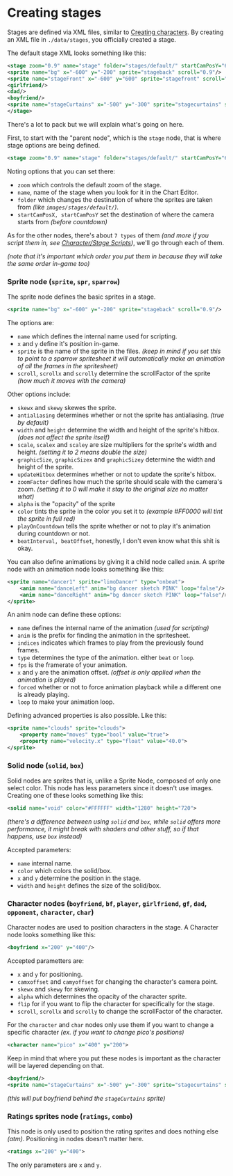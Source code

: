 # Creating stages
Stages are defined via XML files, similar to <a href="../Creating characters/index.md">Creating characters</a>. By creating an XML file in ``./data/stages``, you officially created a stage.

The default stage XML looks something like this:
```xml
<stage zoom="0.9" name="stage" folder="stages/default/" startCamPosY="600" startCamPosX="1000">
<sprite name="bg" x="-600" y="-200" sprite="stageback" scroll="0.9"/>
<sprite name="stageFront" x="-600" y="600" sprite="stagefront" scroll="0.9"/>
<girlfriend/>
<dad/>
<boyfriend/>
<sprite name="stageCurtains" x="-500" y="-300" sprite="stagecurtains" scroll="1.3"/>
</stage>
```
There's a lot to pack but we will explain what's going on here.

First, to start with the "parent node", which is the `stage` node, that is where stage options are being defined.<br>
```xml
<stage zoom="0.9" name="stage" folder="stages/default/" startCamPosY="600" startCamPosX="1000">
```
Noting options that you can set there:
- ``zoom`` which controls the default zoom of the stage.
- ``name``, name of the stage when you look for it in the Chart Editor.
- ``folder`` which changes the destination of where the sprites are taken from *(like ``images/stages/default/``)*.
- ``startCamPosX, startCamPosY`` set the destination of where the camera starts from *(before countdown)*

As for the other nodes, there's about ``7 types`` of them *(and more if you script them in, see <a href="../Scripting/PlayState Scripts/Character or Stage Scripts.md">Character/Stage Scripts</a>)*, we'll go through each of them.

*(note that it's important which order you put them in because they will take the same order in-game too)*

### Sprite node (`sprite`, `spr`, `sparrow`)
The sprite node defines the basic sprites in a stage.

```xml
<sprite name="bg" x="-600" y="-200" sprite="stageback" scroll="0.9"/>
```
The options are:
- ``name`` which defines the internal name used for scripting.
- ``x`` and ``y`` define it's position in-game.
- ``sprite`` is the name of the sprite in the files. *(keep in mind if you set this to point to a sparrow spritesheet it will automatically make an animation of all the frames in the spritesheet)*
- ``scroll``, ``scrollx`` and ``scrolly`` determine the scrollFactor of the sprite *(how much it moves with the camera)*

Other options include:
- ``skewx`` and ``skewy`` skewes the sprite.
- ``antialiasing`` determines whether or not the sprite has antialiasing. *(true by default)*
- ``width`` and ``height`` determine the width and height of the sprite's hitbox. *(does not affect the sprite itself)*
- ``scale``, ``scalex`` and ``scaley`` are size multipliers for the sprite's width and height. *(setting it to 2 means double the size)*
- ``graphicSize``, ``graphicSizex`` and ``graphicSizey`` determine the width and height of the sprite.
- ``updateHitbox`` determines whether or not to update the sprite's hitbox.
- ``zoomFactor`` defines how much the sprite should scale with the camera's zoom. *(setting it to 0 will make it stay to the original size no matter what)*
- ``alpha`` is the "opacity" of the sprite
- ``color`` tints the sprite in the color you set it to *(example #FF0000 will tint the sprite in full red)*
- ``playOnCountdown`` tells the sprite whether or not to play it's animation during countdown or not.
- ``beatInterval, beatOffset``, honestly, I don't even know what this shit is okay.

You can also define animations by giving it a child node called ``anim``. A sprite node with an animation node looks something like this:
```xml
<sprite name="dancer1" sprite="limoDancer" type="onbeat">
    <anim name="danceLeft" anim="bg dancer sketch PINK" loop="false"/>
    <anim name="danceRight" anim="bg dancer sketch PINK" loop="false"/>
</sprite>
```
An anim node can define these options:
- ``name`` defines the internal name of the animation *(used for scripting)*
- ``anim`` is the prefix for finding the animation in the spritesheet.
- ``indices`` indicates which frames to play from the previously found frames.
- ``type`` determines the type of the animation. either ``beat`` or ``loop``.
- ``fps`` is the framerate of your animation.
- ``x`` and ``y`` are the animation offset. *(offset is only applied when the animation is played)*
- ``forced`` whether or not to force animation playback while a different one is already playing.
- ``loop`` to make your animation loop.

Defining advanced properties is also possible. Like this:
```xml
<sprite name="clouds" sprite="clouds">
    <property name="moves" type="bool" value="true">
    <property name="velocity.x" type="float" value="40.0">
</sprite>
```

### Solid node (`solid`, `box`)
Solid nodes are sprites that is, unlike a Sprite Node, composed of only one select color. This node has less parameters since it doesn't use images. <br>
Creating one of these looks something like this:

```xml
<solid name="void" color="#FFFFFF" width="1280" height="720">
```
*(there's a difference between using `solid` and `box`, while `solid` offers more performance, it might break with shaders and other stuff, so if that happens, use `box` instead)*

Accepted parameters:
- `name` internal name.
- `color` which colors the solid/box.
- `x` and `y` determine the position in the stage.
- `width` and `height` defines the size of the solid/box.

### Character nodes (``boyfriend``, ``bf``, ``player``, ``girlfriend``, ``gf``, ``dad``, ``opponent``, ``character``, ``char``)
Character nodes are used to position characters in the stage. A Character node looks something like this:
```xml
<boyfriend x="200" y="400"/>
```
Accepted parametters are:
- ``x`` and ``y`` for positioning.
- ``camxoffset`` and ``camyoffset`` for changing the character's camera point.
- ``skewx`` and ``skewy`` for skewing.
- ``alpha`` which determines the opacity of the character sprite.
- ``flip`` for if you want to flip the character for specifically for the stage.
- ``scroll``, ``scrollx`` and ``scrolly`` to change the scrollFactor of the character.

For the ``character`` and ``char`` nodes only use them if you want to change a specific character *(ex. if you want to change pico's positions)*

```xml
<character name="pico" x="400" y="200">
```

Keep in mind that where you put these nodes is important as the character will be layered depending on that.
```xml
<boyfriend/>
<sprite name="stageCurtains" x="-500" y="-300" sprite="stagecurtains" scroll="1.3"/>
```
*(this will put boyfriend behind the ``stageCurtains`` sprite)*

### Ratings sprites node (``ratings``, ``combo``)
This node is only used to position the rating sprites and does nothing else *(atm)*. Positioning in nodes doesn't matter here.
```xml
<ratings x="200" y="400">
```
The only parameters are ``x`` and ``y``.